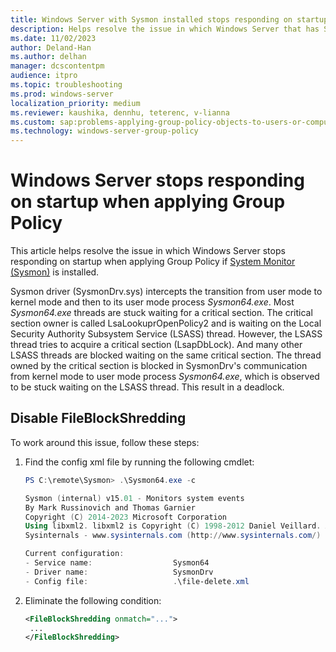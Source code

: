 ```yaml
---
title: Windows Server with Sysmon installed stops responding on startup when applying Group Policy 
description: Helps resolve the issue in which Windows Server that has Sysmon installed stops responding on startup when applying Group Policy. 
ms.date: 11/02/2023
author: Deland-Han
ms.author: delhan
manager: dcscontentpm
audience: itpro
ms.topic: troubleshooting
ms.prod: windows-server
localization_priority: medium
ms.reviewer: kaushika, dennhu, teterenc, v-lianna
ms.custom: sap:problems-applying-group-policy-objects-to-users-or-computers, csstroubleshoot, ikb2lmc
ms.technology: windows-server-group-policy
---
```

# Windows Server stops responding on startup when applying Group Policy

This article helps resolve the issue in which Windows Server stops responding on startup when applying Group Policy if [System Monitor (Sysmon)](/sysinternals/downloads/sysmon) is installed.

Sysmon driver (SysmonDrv.sys) intercepts the transition from user mode to kernel mode and then to its user mode process *Sysmon64.exe*. Most *Sysmon64.exe* threads are stuck waiting for a critical section. The critical section owner is called LsaLookuprOpenPolicy2 and is waiting on the Local Security Authority Subsystem Service (LSASS) thread. However, the LSASS thread tries to acquire a critical section (LsapDbLock). And many other LSASS threads are blocked waiting on the same critical section. The thread owned by the critical section is blocked in SysmonDrv's communication from kernel mode to user mode process *Sysmon64.exe*, which is observed to be stuck waiting on the LSASS thread. This result in a deadlock.

## Disable FileBlockShredding

To work around this issue, follow these steps:

1. Find the config xml file by running the following cmdlet:

    ```powershell
    PS C:\remote\Sysmon> .\Sysmon64.exe -c
    
    Sysmon (internal) v15.01 - Monitors system events
    By Mark Russinovich and Thomas Garnier
    Copyright (C) 2014-2023 Microsoft Corporation
    Using libxml2. libxml2 is Copyright (C) 1998-2012 Daniel Veillard. All Rights Reserved.
    Sysinternals - www.sysinternals.com (http://www.sysinternals.com/)
    
    Current configuration:
    - Service name:                  Sysmon64
    - Driver name:                   SysmonDrv
    - Config file:                   .\file-delete.xml
    ```

2. Eliminate the following condition:

    ```xml
    <FileBlockShredding onmatch="...">
     ...
    </FileBlockShredding>
    ```
